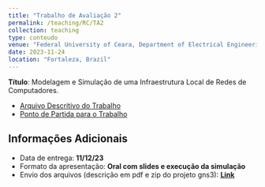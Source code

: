 ```yaml
---
title: "Trabalho de Avaliação 2"
permalink: /teaching/RC/TA2
collection: teaching
type: conteudo
venue: "Federal University of Ceara, Department of Electrical Engineering"
date: 2023-11-24
location: "Fortaleza, Brazil"
---
```


**Título**: Modelagem e Simulação de uma Infraestrutura Local de Redes de Computadores.

- [Arquivo Descritivo do Trabalho](https://drive.google.com/file/d/1N393RMfuVIKB0es9xH3Pj2lzHLEC1pHS/view?usp=sharing)
- [Ponto de Partida para o Trabalho](https://docs.gns3.com/docs/getting-started/your-first-cisco-topology)

## Informações Adicionais

- Data de entrega: **11/12/23**
- Formato da apresentação: **Oral com slides e execução da simulação**
- Envio dos arquivos (descrição em pdf e zip do projeto gns3): **[Link](http://forms.google.com)**
